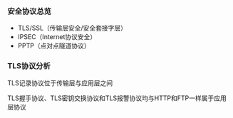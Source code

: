 ### 安全协议总览

- TLS/SSL（传输层安全/安全套接字层）
- IPSEC（Internet协议安全）
- PPTP（点对点隧道协议）

### TLS协议分析

TLS记录协议位于传输层与应用层之间

TLS握手协议、TLS密钥交换协议和TLS报警协议均与HTTP和FTP一样属于应用层协议